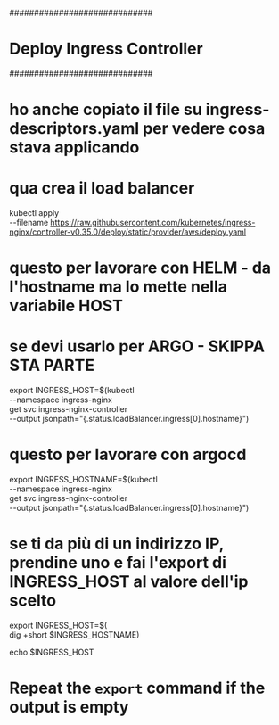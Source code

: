 #############################
# Deploy Ingress Controller #
#############################

# ho anche copiato il file su ingress-descriptors.yaml per vedere cosa stava applicando
# qua crea il load balancer
kubectl apply \
--filename https://raw.githubusercontent.com/kubernetes/ingress-nginx/controller-v0.35.0/deploy/static/provider/aws/deploy.yaml

# questo per lavorare con HELM - da l'hostname ma lo mette nella variabile HOST
# se devi usarlo per ARGO - SKIPPA STA PARTE
export INGRESS_HOST=$(kubectl \
--namespace ingress-nginx \
get svc ingress-nginx-controller \
--output jsonpath="{.status.loadBalancer.ingress[0].hostname}")

# questo per lavorare con argocd
export INGRESS_HOSTNAME=$(kubectl \
--namespace ingress-nginx \
get svc ingress-nginx-controller \
--output jsonpath="{.status.loadBalancer.ingress[0].hostname}")
# se ti da più di un indirizzo IP, prendine uno e fai l'export di INGRESS_HOST al valore dell'ip scelto
export INGRESS_HOST=$(\
dig +short $INGRESS_HOSTNAME)

echo $INGRESS_HOST

# Repeat the `export` command if the output is empty